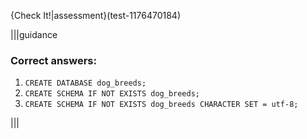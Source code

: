 {Check It!|assessment}(test-1176470184)


|||guidance
### Correct answers:

1. `CREATE DATABASE dog_breeds;`
2. `CREATE SCHEMA IF NOT EXISTS dog_breeds;`
3. `CREATE SCHEMA IF NOT EXISTS dog_breeds CHARACTER SET = utf-8;`

|||
